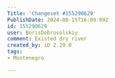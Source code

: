 ```yaml
---
Title: 'Changeset #155290629'
PublishDate: 2024-08-15T16:09:09Z
id: 155290629
user: BorisDobrovolskiy
comment: Existed dry river
created_by: iD 2.29.0
tags:
- Montenegro

---
```

